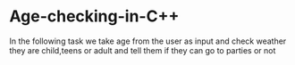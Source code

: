 # Age-checking-in-C++
In the following task we take age from the user as input and check weather they are child,teens or adult and tell them if they can go to parties or not
